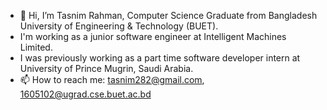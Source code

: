 - 👋 Hi, I’m Tasnim Rahman, Computer Science Graduate from Bangladesh University of Engineering & Technology (BUET).
- I'm working as a junior software engineer at Intelligent Machines Limited.
- I was previously working as a part time software developer intern at University of Prince Mugrin, Saudi Arabia.
- 📫 How to reach me: tasnim282@gmail.com, 1605102@ugrad.cse.buet.ac.bd

<!---
Pistachio102/Pistachio102 is a ✨ special ✨ repository because its `README.md` (this file) appears on your GitHub profile.
You can click the Preview link to take a look at your changes.
--->
